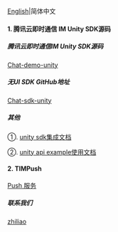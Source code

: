 [English](./README.md)|简体中文

#### 1. 腾讯云即时通信 IM Unity SDK源码

##### 腾讯云即时通信IM Unity SDK源码

[Chat-demo-unity](https://github.com/TencentCloud/chat-demo-unity)


##### 无UI SDK GitHub地址

[Chat-sdk-unity](https://github.com/TencentCloud/chat-sdk-unity/tree/unity)


##### 其他

①. [unity sdk集成文档](https://cloud.tencent.com/document/product/269/54106)

②. [unity api example使用文档](https://cloud.tencent.com/document/product/269/75289)

#### 2. TIMPush

[Push 服务](https://cloud.tencent.com/document/product/269/100621)



##### 联系我们
[zhiliao](https://zhiliao.qq.com/)
